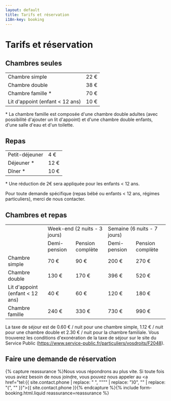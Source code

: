 ```yaml
---
layout: default
title: Tarifs et réservation
i18n-key: booking
---
```

# Tarifs et réservation

## Chambres seules

<table> <tbody>

<tr>

<td>Chambre simple</td>

<td>22 €</td>

</tr>

<td>Chambre double</td>

<td>38 €</td>

</tr>

<td>Chambre famille *</td>

<td>70 €</td>

</tr>

</tr>

<td>Lit d'appoint (enfant < 12 ans)</td>

<td>10 €</td>

</tr>

</tbody></table>

\* La chambre famille est composée d'une chambre double adultes (avec possibilité d'ajouter un lit d'appoint) et d'une chambre double enfants, d'une salle d'eau et d'un toilette.



## Repas

<table> <tbody>

<tr>

<td>Petit-déjeuner</td>

<td>4 €</td>

</tr>

<td>Déjeuner *</td>

<td>12 €</td>

</tr>

<td>Dîner *</td>

<td>10 €</td>

</tr>

</tbody></table>

\* Une réduction de 2€ sera appliquée pour les enfants < 12 ans. 

Pour toute demande spécifique (repas bébé ou enfants < 12 ans, régimes particuliers), merci de nous contacter.



## Chambres et repas

<table>
<tbody>

<tr>

<td></td>

<td colspan="2">Week-end (2 nuits - 3 jours)</td>

<td colspan="2">Semaine (6 nuits - 7 jours)</td>

</tr>

<tr>

<td></td>

<td>Demi-pension</td>

<td>Pension complète</td>

<td>Demi-pension</td>

<td>Pension complète</td>

</tr>


<tr>
<td>Chambre simple</td>
<td>70 €</td>

<td>90 €</td>

<td>200 €</td>

<td>270 €</td>
</tr>

<tr>
<td>Chambre double</td>
<td> 130 €</td>

<td>170 €</td>

<td>396 €</td>

<td>520 €</td>
</tr>

<td>Lit d'appoint (enfant < 12 ans)</td>
<td> 40 €</td>

<td>60 €</td>

<td>120 €</td>

<td>180 €</td>
</tr>

<tr>
<td>Chambre famille</td>

<td>240 €</td>

<td>330 €</td>

<td>730 €</td>

<td>990 €</td>
</tr>
</tbody></table>



La taxe de séjour est de 0.60 € / nuit pour une chambre simple, 1.12 € / nuit pour une chambre double et 2.30 € / nuit pour la chambre familiale. Vous trouverez les conditions d'exonération de la taxe de séjour sur le site du Service Public (https://www.service-public.fr/particuliers/vosdroits/F2048). 

## Faire une demande de réservation

{% capture reassurance %}Nous vous répondrons au plus vite. Si toute fois vous aviez besoin de nous joindre, vous pouvez nous appeler au <a href="tel:{{ site.contact.phone | replace: " ", """" | replace: ")0", "" | replace: "(", "" }}">{{ site.contact.phone }}</a>{% endcapture %}{% include form-booking.html.liquid reassurance=reassurance %}
